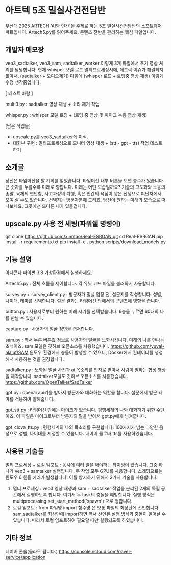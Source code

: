 # 아트텍 5조 밀실사건전담반
부산대 2025 ARTECH 'AI와 인간'을 주제로 하는 5조 밀실사건전담반의 소프트웨어 파트입니다.
Artech5.py를 읽어주세요. 콘텐츠 전반을 관리하는 핵심 파일입니다.


## 개발자 메모장

veo3_sadtalker, veo3_sam, sadtalker_worker 이렇게 3개 파일에서 초기 영상 처리를 담당합니다.
현재 whisper 모델 로드 멀티프로세싱시에, 데드락 이슈가 해결되지 않아서, (sadtalker + 오디오제거) 다음에 (whisper 로드 + 로딩중 영상 재생) 이렇게 수정 생각중입니다.

[ 테스트 바람 ]

multi3.py : sadtalker 영상 재생 + 소리 제거 작업

whisper.py : whisper 모델 로딩 + (로딩 중 영상 및 마이크 녹음 영상 재생)

[남은 작업들]
- upscale.py를 veo3_sadtalker에 이식.
- 대화부 구현 : 멀티프로세싱으로 모니터 영상 재생 + (stt - gpt - tts) 작업 테스트하기



## 소개글
당신은 타임머신을 탈 기회를 얻었습니다. 타임머신 내부 버튼을 보면 층수가 있습니다. 큰 숫자를 누를수록 미래로 향합니다.
미래는 어떤 모습일까요? 기술의 고도화와 노동의 종말, 육체의 편안함, 사고과정의 퇴행, 혹은 인간의 욕심이 낳은 전쟁으로 피난처에서 모여 살 수도 있습니다.
선택지는 방문자분께 드리죠. 당신이 원하는 미래의 모습으로 떠나보세요. 그곳에선 또다른 내가 있을겁니다.

## upscale.py 사용 전 세팅(파워쉘 명령어)
git clone https://github.com/xinntao/Real-ESRGAN.git
cd Real-ESRGAN
pip install -r requirements.txt
pip install -e .
python scripts/download_models.py


## 기능 설명

아나콘다 파이썬 3.8 가상환경에서 실행하세요.

Artech5.py : 전체 흐름을 제어합니다. 각 유닛 코드 파일을 불러와서 사용합니다. 

survey.py + survey_client.py : 방문자가 밀실 입장 전, 설문지를 작성합니다. 성별, 나이대, 테마를 선택합니다. 설문 결과는 타임머신 안에서의 콘텐츠에 영향을 줍니다.

button.py : 사용자로부터 원하는 미래 시기를 선택받습니다. 6층을 누르면 60대의 나를 만날 수 있습니다.

capture.py : 사용자의 얼굴 정면을 캡쳐합니다.

sam.py :  앞서 누른 버튼값 정보로 사용자의 얼굴을 노화시킵니다. 미래의 나를 만나는 초석이죠. sam 모델은 깃허브 오픈소스를 사용했습니다. 
https://github.com/yuval-alaluf/SAM 윈도우 환경에서 충돌이 발생할 수 있으니, Docker에서 컨테이너를 생성해서 사용하는 것을 권장합니다.

sadtalker.py : 노화된 얼굴 사진과 ai 목소리를 인자로 받아서 사람이 말하는 합성 영상을 제작합니다. sadtalker모델도 깃허브 오픈소스를 사용했습니다. https://github.com/OpenTalker/SadTalker

gpt.py : openai api키를 받아서 방문자와 대화하는 역할을 합니다. 설문에서 받은 테마를 적용하여 말해줍니다.

gpt_stt.py : 타임머신 안에는 마이크가 있습니다. 평행세계의 나와 대화하기 위한 수단이죠. 이 파일은 마이크로부터 방문자의 말을 받아서 gpt.py에게 넘겨줍니다.

gpt_clova_tts.py : 평행세계의 나의 목소리를 구현합니다. 100가지가 넘는 다양한 음성으로 성별, 나이대를 지정할 수 있습니다. 네이버 클로바 tts를 사용하였습니다.



## 사용된 기술들

멀티 프로세싱 + 로컬 임포트 : 동시에 여러 일을 해야하는 타이밍이 있습니다. 그중 하나가 veo3 + samtalker 실행입니다. 두 작업 모두 GPU를 사용합니다. 스레딩으로는 윈도우 6 핸들 에러가 발생합니다.
이를 방지하기 위해서 2가지 기술을 사용합니다.
1. 멀티 프로세싱 : veo3 영상 재생과 sam + sadtalker 작업을 분리된 2개의 독립 공간에서 실행하도록 합니다. 여기서 두 task의 충돌을 예방합니다. 실행 방식은 multiprocessing.set_start_method('spawn') 으로 정합니다.
2. 로컬 임포트 : from 파일명 import 함수명 은 보통 파일의 최상단에 선언합니다. sam,sadtalker를 최상단에 import하면 앞서 선언된 실행 방식과 충돌이 일어날 수 있습니다. 따라서 로컬 임포트하여 필요할 때만 실행되도록 하였습니다.



## 기타 정보
네이버 콘솔(몰라도 됩니다.)
https://console.ncloud.com/naver-service/application  
